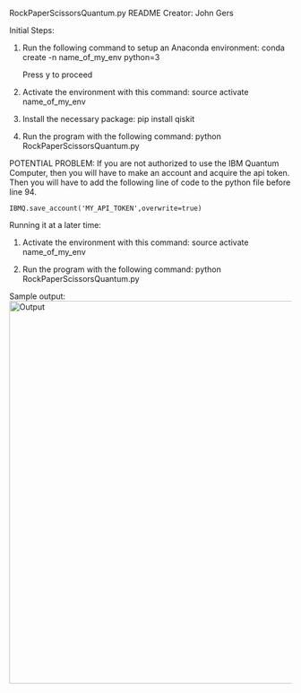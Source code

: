 RockPaperScissorsQuantum.py README
Creator: John Gers

Initial Steps:
1. 	Run the following command to setup an Anaconda environment:
	conda create -n name_of_my_env python=3

	Press y to proceed

2. 	Activate the environment with this command:
	source activate name_of_my_env

3. 	Install the necessary package:
	pip install qiskit

4. 	Run the program with the following command:
	python RockPaperScissorsQuantum.py

POTENTIAL PROBLEM:
If you are not authorized to use the IBM Quantum Computer, then you will have to make an account and acquire the api token. Then you will have to add the following line of code to the python file before line 94.

	IBMQ.save_account('MY_API_TOKEN',overwrite=true)

Running it at a later time: 
1. 	Activate the environment with this command:	
	source activate name_of_my_env

2. 	Run the program with the following command:	
	python RockPaperScissorsQuantum.py

Sample output:
<img width="682" alt="Output" src="https://user-images.githubusercontent.com/45726943/57564519-cd021b00-7361-11e9-85a2-5feed48454a2.png">

